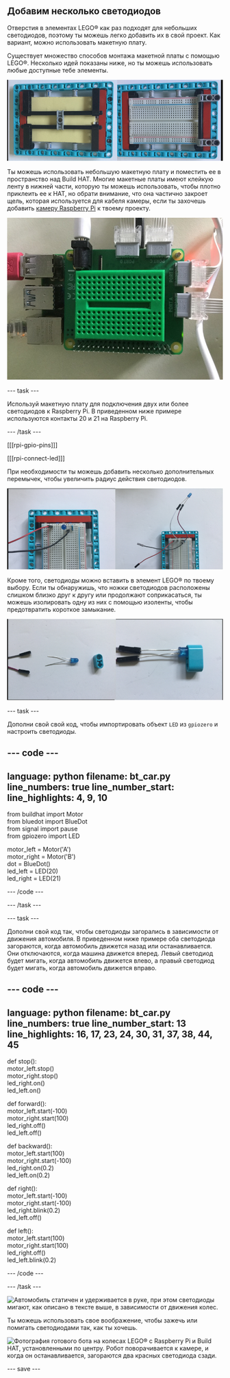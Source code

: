 ## Добавим несколько светодиодов

Отверстия в элементах LEGO® как раз подходят для небольших светодиодов, поэтому ты можешь легко добавить их в свой проект. Как вариант, можно использовать макетную плату.

Существует множество способов монтажа макетной платы с помощью LEGO®. Несколько идей показаны ниже, но ты можешь использовать любые доступные тебе элементы.

![Фотография макетной платы половинного размера, установленной на пластину LEGO®. Он поддерживается балками LEGO® снизу, а затем вставлен в раму по бокам, чтобы верхняя поверхность, к которой подключены компоненты, оставалась свободной.](images/big-breadboard.png)

Ты можешь использовать небольшую макетную плату и поместить ее в пространство над Build HAT. Многие макетные платы имеют клейкую ленту в нижней части, которую ты можешь использовать, чтобы плотно приклеить ее к HAT, но обрати внимание, что она частично закроет щель, которая используется для кабеля камеры, если ты захочешь добавить [камеру Raspberry Pi](https://projects.raspberrypi.org/en/projects/getting-started-with-picamera) к твоему проекту.

![Фотография зеленой мини-макетной платы, установленной поверх Build HAT. Это хорошая посадка, но она закрывает прорезь для камеры, которая находится рядом с циллиндрическим разъемом на плате Build HAT.](images/breadboard_on_hat.jpg)

--- task ---

Используй макетную плату для подключения двух или более светодиодов к Raspberry Pi. В приведенном ниже примере используются контакты 20 и 21 на Raspberry Pi.

--- /task ---

[[[rpi-gpio-pins]]]

[[[rpi-connect-led]]]

При необходимости ты можешь добавить несколько дополнительных перемычек, чтобы увеличить радиус действия светодиодов.

![Две фотографии светодиодов, подключенных к макетной плате. Слева светодиод воткнут в макетную плату; справа он прикреплен с помощью проводов перемычек.](images/legtolegs2.png)

Кроме того, светодиоды можно вставить в элемент LEGO® по твоему выбору. Если ты обнаружишь, что ножки светодиодов расположены слишком близко друг к другу или продолжают соприкасаться, ты можешь изолировать одну из них с помощью изоленты, чтобы предотвратить короткое замыкание.

![Фотография светодиода, вставленного в лучевой элемент LEGO®.](images/ledsinlego.png)

--- task ---

Дополни свой свой код, чтобы импортировать объект `LED` из `gpiozero` и настроить светодиоды.

--- code ---
---
language: python filename: bt_car.py line_numbers: true line_number_start:
line_highlights: 4, 9, 10
---

from buildhat import Motor    
from bluedot import BlueDot    
from signal import pause     
from gpiozero import LED

motor_left = Motor('A')     
motor_right = Motor('B')     
dot = BlueDot()     
led_left = LED(20)     
led_right = LED(21)

--- /code ---

--- /task ---


--- task ---

Дополни свой код так, чтобы светодиоды загорались в зависимости от движения автомобиля. В приведенном ниже примере оба светодиода загораются, когда автомобиль движется назад или останавливается. Они отключаются, когда машина движется вперед. Левый светодиод будет мигать, когда автомобиль движется влево, а правый светодиод будет мигать, когда автомобиль движется вправо.

--- code ---
---
language: python filename: bt_car.py line_numbers: true line_number_start: 13
line_highlights: 16, 17, 23, 24, 30, 31, 37, 38, 44, 45
---

def stop():    
motor_left.stop()     
motor_right.stop()    
led_right.on()     
led_left.on()


def forward():    
motor_left.start(-100)    
motor_right.start(100)    
led_right.off()    
led_left.off()


def backward():    
motor_left.start(100)    
motor_right.start(-100)    
led_right.on(0.2)    
led_left.on(0.2)


def right():    
motor_left.start(-100)    
motor_right.start(-100)    
led_right.blink(0.2)    
led_left.off()


def left():    
motor_left.start(100)    
motor_right.start(100)    
led_right.off()     
led_left.blink(0.2)

--- /code ---

--- /task ---

![Автомобиль статичен и удерживается в руке, при этом светодиоды мигают, как описано в тексте выше, в зависимости от движения колес.](images/led_indicators.gif)

Ты можешь использовать свое воображение, чтобы зажечь или помигать светодиодами так, как ты хочешь.

![Фотография готового бота на колесах LEGO® с Raspberry Pi и Build HAT, установленными по центру. Робот поворачивается к камере, и когда он останавливается, загораются два красных светодиода сзади.](images/brake_lights.gif)

--- save ---
